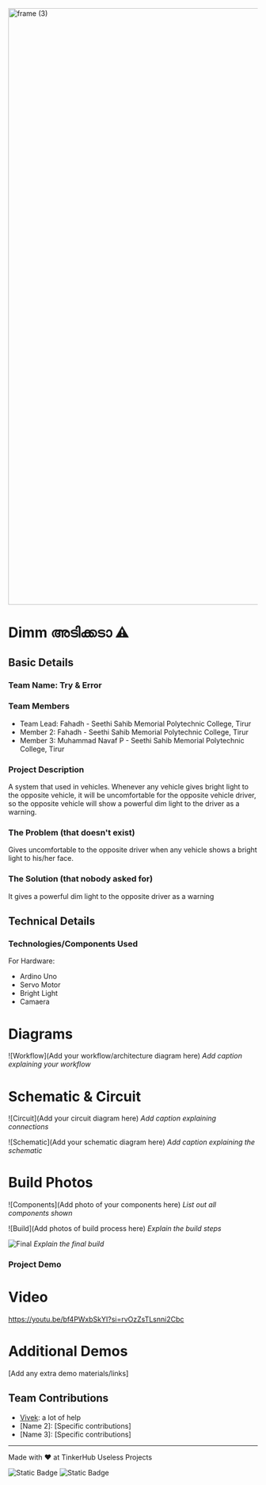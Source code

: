 <img width="3188" height="1202" alt="frame (3)" src="https://github.com/user-attachments/assets/517ad8e9-ad22-457d-9538-a9e62d137cd7" />


# Dimm അടിക്കടാ ⚠️


## Basic Details
### Team Name: Try & Error


### Team Members
- Team Lead: Fahadh - Seethi Sahib Memorial Polytechnic College, Tirur
- Member 2: Fahadh - Seethi Sahib Memorial Polytechnic College, Tirur
- Member 3: Muhammad Navaf P - Seethi Sahib Memorial Polytechnic College, Tirur

### Project Description
A system that used in vehicles. Whenever any vehicle gives bright light to the opposite vehicle, it will be uncomfortable for the opposite vehicle driver, so the opposite vehicle will show a powerful dim light to the driver as a warning.

### The Problem (that doesn't exist)
Gives uncomfortable to the opposite driver when any vehicle shows a bright light to his/her face.

### The Solution (that nobody asked for)
It gives a powerful dim light to the opposite driver as a warning

## Technical Details
### Technologies/Components Used

For Hardware:
- Ardino Uno
- Servo Motor
- Bright Light
- Camaera

# Diagrams
![Workflow](Add your workflow/architecture diagram here)
*Add caption explaining your workflow*

# Schematic & Circuit
![Circuit](Add your circuit diagram here)
*Add caption explaining connections*

![Schematic](Add your schematic diagram here)
*Add caption explaining the schematic*

# Build Photos
![Components](Add photo of your components here)
*List out all components shown*

![Build](Add photos of build process here)
*Explain the build steps*

![Final](https://files.catbox.moe/x087uq.jpg)
*Explain the final build*

### Project Demo
# Video
https://youtu.be/bf4PWxbSkYI?si=rvOzZsTLsnni2Cbc

# Additional Demos
[Add any extra demo materials/links]

## Team Contributions
- [Vivek](https://github.com/vi2k6): a lot of help
- [Name 2]: [Specific contributions]
- [Name 3]: [Specific contributions]

---
Made with ❤️ at TinkerHub Useless Projects 

![Static Badge](https://img.shields.io/badge/TinkerHub-24?color=%23000000&link=https%3A%2F%2Fwww.tinkerhub.org%2F)
![Static Badge](https://img.shields.io/badge/UselessProjects--25-25?link=https%3A%2F%2Fwww.tinkerhub.org%2Fevents%2FQ2Q1TQKX6Q%2FUseless%2520Projects)




